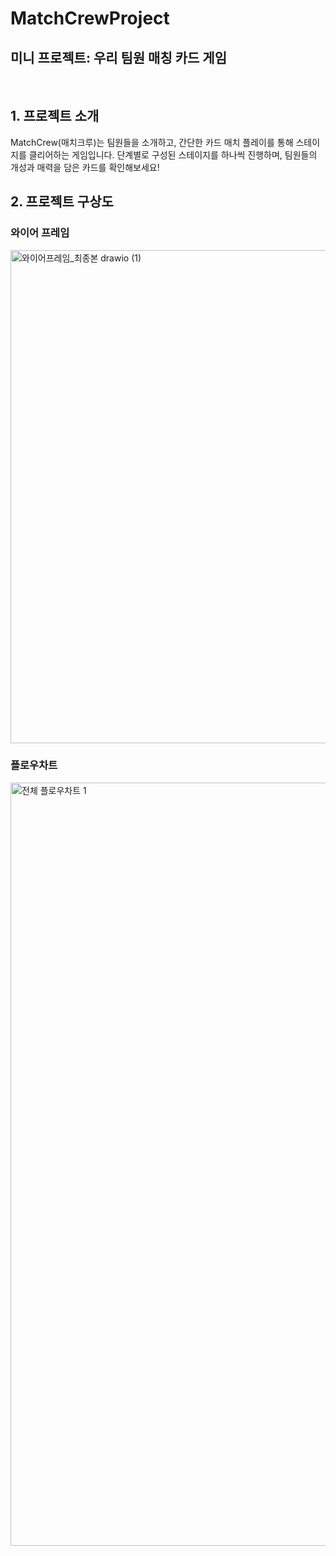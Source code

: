 # MatchCrewProject

## 미니 프로젝트: 우리 팀원 매칭 카드 게임
<br>

## 1. 프로젝트 소개

MatchCrew(매치크루)는 팀원들을 소개하고, 간단한 카드 매치 플레이를 통해 스테이지를 클리어하는 게임입니다.
단계별로 구성된 스테이지를 하나씩 진행하며, 팀원들의 개성과 매력을 담은 카드를 확인해보세요!
   

## 2. 프로젝트 구상도
 ### 와이어 프레임
 
<img width="1561" height="789" alt="와이어프레임_최종본 drawio (1)" src="https://github.com/user-attachments/assets/bfd54632-056f-49c0-953b-f039f34592e3" />


  ### 플로우차트
  
 <img width="1348" height="1221" alt="전체 플로우차트 1" src="https://github.com/user-attachments/assets/d1e261b8-f447-4e88-b87b-1c1b677d9acf" />
